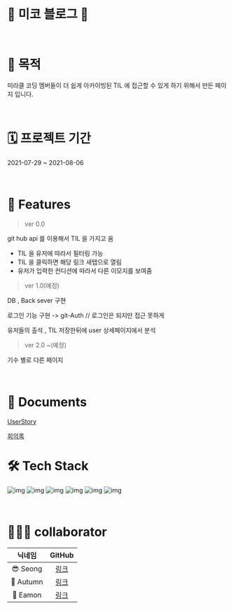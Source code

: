 

# 🌈 미코 블로그 🌈


<br>

# 🎯 목적

미라클 코딩 멤버들이 더 쉽게 아카이빙된 TIL 에 접근할 수 있게 하기 위해서 만든 페이지 입니다. 


<br>


# 🗓 프로젝트 기간

2021-07-29 ~ 2021-08-06

<br>

# 🎢 Features


> ver 0.0

git hub api 를 이용해서 TIL 을 가지고 옴

- TIL 을 유저에 따라서 필터링 가능
- TIL 을 클릭하면 해당 링크 새탭으로 열림
- 유저가 입력한 컨디션에 따라서 다른 이모지를 보여줌


>  ver 1.0(예정)

DB , Back sever 구현

로그인 기능 구현 -> git-Auth // 로그인은 되지만 접근 못하게

유저들의 출석 , TIL 저장한뒤에 user 상세페이지에서 분석

>  ver 2.0 ~(예정)

기수 별로 다른 페이지 


<br>


# 📒 Documents

[UserStory](https://github.com/mico-members/miracle-coding-blog/wiki/%5Bver0%5D_UserStory) 

[회의록](https://github.com/mico-members/miracle-coding-blog/wiki/%5Bver0%5D_%ED%9A%8C%EC%9D%98%EB%A1%9D)
<br>

# 🛠 Tech Stack

![img](https://camo.githubusercontent.com/8ff58fa5ddcb26bb1c733283b1163af35d2c4f84386ac428aa2886f087eb464e/68747470733a2f2f696d672e736869656c64732e696f2f62616467652f547970655363726970742d3331373843363f7374796c653d666c61742d737175617265266c6f676f3d54797065536372697074266c6f676f436f6c6f723d7768697465) ![img](https://camo.githubusercontent.com/494b0f23952229478851f520adfe3e140e629a5f0423e7c9d6c333ed88be65a0/68747470733a2f2f696d672e736869656c64732e696f2f62616467652f52656163742d3631444146423f7374796c653d666c61742d737175617265266c6f676f3d5265616374266c6f676f436f6c6f723d7768697465)  ![img](https://camo.githubusercontent.com/a24bed027203c46defd175ada43044d934b8f5ce664e437099e872b1f93ca969/68747470733a2f2f696d672e736869656c64732e696f2f62616467652f5265636f696c2d3335373845353f7374796c653d666c61742d737175617265266c6f676f3d5265616374266c6f676f436f6c6f723d7768697465) ![img](https://camo.githubusercontent.com/0e2d61e6eed05d238f8996c0ea0c3f7d37994dd107a5b172275b4c85669aaf3d/68747470733a2f2f696d672e736869656c64732e696f2f62616467652f7374796c656420636f6d706f6e656e74732d4442373039333f7374796c653d666c61742d737175617265266c6f676f3d7374796c65642d636f6d706f6e656e7473266c6f676f436f6c6f723d7768697465)
![img](https://img.shields.io/badge/nginx-009639?style=flat-square&logo=nginx) ![img](https://img.shields.io/badge/AWS-232F3E?style=flat-square&logo=Amazon%20AWS)

<br>



#  👩‍👩‍👦 collaborator

|  닉네임  | GitHub  |
| :-----: | :-------: |
| 😎 Seong  | [링크](https://github.com/GleamingStar) |
| 🍁 Autumn | [링크](https://github.com/dyongdi) |
| 🥐 Eamon  | [링크](https://github.com/eamon3481) |

